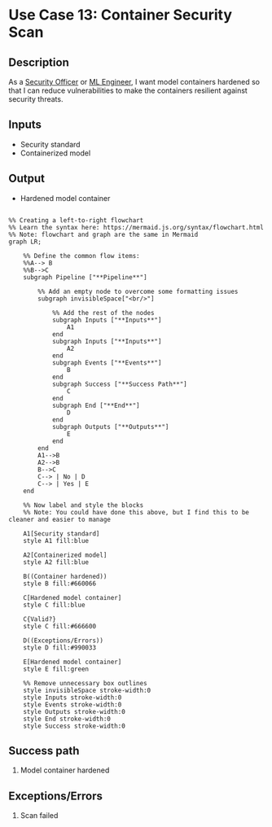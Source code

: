# Use Case 13: Container Security Scan

## Description

As a <a href="https://github.com/MLOps-OpenAPI/arch-diagrams?tab=readme-ov-file#security--compliance-officers">Security Officer</a> or <a href="https://github.com/MLOps-OpenAPI/arch-diagrams?tab=readme-ov-file#ml-engineers">ML Engineer</a>, I want model containers hardened so that I can reduce vulnerabilities to make the containers resilient against security threats.

## Inputs

* Security standard
* Containerized model

## Output

* Hardened model container

```mermaid

%% Creating a left-to-right flowchart
%% Learn the syntax here: https://mermaid.js.org/syntax/flowchart.html
%% Note: flowchart and graph are the same in Mermaid
graph LR;

    %% Define the common flow items:
    %%A--> B
    %%B-->C
    subgraph Pipeline ["**Pipeline**"]
        
        %% Add an empty node to overcome some formatting issues
        subgraph invisibleSpace["<br/>"]

            %% Add the rest of the nodes
            subgraph Inputs ["**Inputs**"]
                A1
            end
            subgraph Inputs ["**Inputs**"]
                A2
            end
            subgraph Events ["**Events**"]
                B
            end
            subgraph Success ["**Success Path**"]
                C
            end
            subgraph End ["**End**"]
                D
            end
            subgraph Outputs ["**Outputs**"]
                E
            end
        end
        A1-->B
        A2-->B
        B-->C
        C--> | No | D
        C--> | Yes | E
    end

    %% Now label and style the blocks
    %% Note: You could have done this above, but I find this to be cleaner and easier to manage

    A1[Security standard]
    style A1 fill:blue

    A2[Containerized model]
    style A2 fill:blue

    B((Container hardened))
    style B fill:#660066

    C[Hardened model container]
    style C fill:blue

    C{Valid?}
    style C fill:#666600

    D((Exceptions/Errors))
    style D fill:#990033

    E[Hardened model container]
    style E fill:green

    %% Remove unnecessary box outlines
    style invisibleSpace stroke-width:0
    style Inputs stroke-width:0
    style Events stroke-width:0
    style Outputs stroke-width:0
    style End stroke-width:0
    style Success stroke-width:0
```


## Success path

1. Model container hardened
    
## Exceptions/Errors

1. Scan failed

